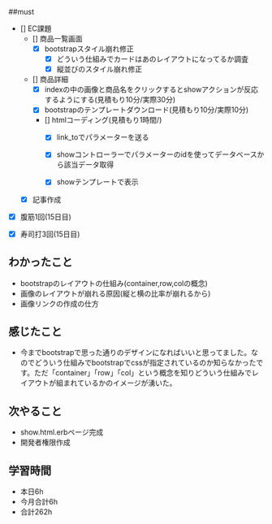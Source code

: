 
##must
- [] EC課題
   - [] 商品一覧画面
     - [x] bootstrapスタイル崩れ修正
        - [x] どういう仕組みでカードはあのレイアウトになってるか調査
        - [x] 縦並びのスタイル崩れ修正
   - [] 商品詳細  
     - [x] indexの中の画像と商品名をクリックするとshowアクションが反応するようにする(見積もり10分/実際30分)
     - [x] bootstrapのテンプレートダウンロード(見積もり10分/実際10分)
     - [] htmlコーディング(見積もり1時間/)
        - [x] link_toでパラメーターを送る
        - [x] showコントローラーでパラメーターのidを使ってデータベースから該当データ取得
        - [x] showテンプレートで表示
     
  
  - [x] 記事作成
      
- [x] 腹筋1回(15日目)
- [x] 寿司打3回(15日目)


## わかったこと
- bootstrapのレイアウトの仕組み(container,row,colの概念)
- 画像のレイアウトが崩れる原因(縦と横の比率が崩れるから)
- 画像リンクの作成の仕方



## 感じたこと
- 今までbootstrapで思った通りのデザインになればいいと思ってました。なのでどういう仕組みでbootstrapでcssが指定されているのか知らなかったです。ただ「container」「row」「col」という概念を知りどういう仕組みでレイアウトが組まれているかのイメージが湧いた。
  

## 次やること
  - show.html.erbページ完成
  - 開発者権限作成
  

 

## 学習時間
  - 本日6h
  - 今月合計6h
  - 合計262h
